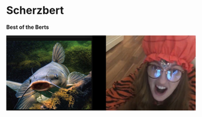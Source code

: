 # Scherzbert

**Best of the Berts** 

![Emi catfish](https://github.com/inter-faced/scherzbert/blob/main/catfish-emule.jpg "Emi Catfish")
